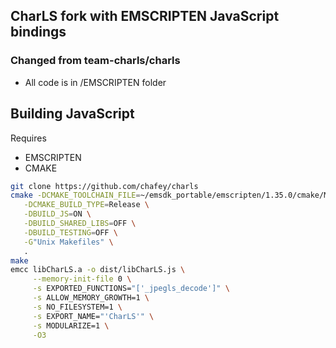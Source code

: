 ## CharLS fork with EMSCRIPTEN JavaScript bindings

### Changed from team-charls/charls

* All code is in /EMSCRIPTEN folder

Building JavaScript
-------------------

Requires
* EMSCRIPTEN
* CMAKE

``` bash
git clone https://github.com/chafey/charls
cmake -DCMAKE_TOOLCHAIN_FILE=~/emsdk_portable/emscripten/1.35.0/cmake/Modules/Platform/Emscripten.cmake \
   -DCMAKE_BUILD_TYPE=Release \
   -DBUILD_JS=ON \
   -DBUILD_SHARED_LIBS=OFF \
   -DBUILD_TESTING=OFF \
   -G"Unix Makefiles" \
   .
make
emcc libCharLS.a -o dist/libCharLS.js \
     --memory-init-file 0 \
     -s EXPORTED_FUNCTIONS="['_jpegls_decode']" \
     -s ALLOW_MEMORY_GROWTH=1 \
     -s NO_FILESYSTEM=1 \
     -s EXPORT_NAME="'CharLS'" \
     -s MODULARIZE=1 \
     -O3
```